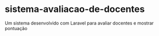 # sistema-avaliacao-de-docentes
Um sistema desenvolvido com Laravel para avaliar docentes e mostrar pontuação
